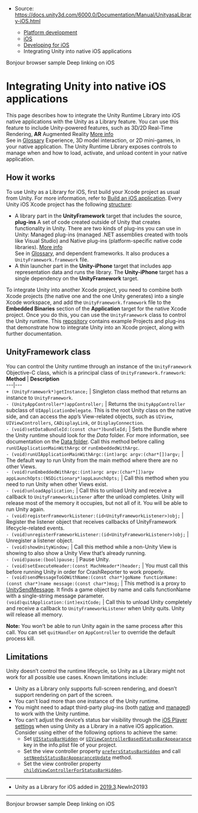 * Source: https://docs.unity3d.com/6000.0/Documentation/Manual/UnityasaLibrary-iOS.html

  * [Platform development ](https://docs.unity3d.com/6000.0/Documentation/Manual/PlatformSpecific.html)
  * [iOS](https://docs.unity3d.com/6000.0/Documentation/Manual/iphone.html)
  * [Developing for iOS](https://docs.unity3d.com/6000.0/Documentation/Manual/ios-developing.html)
  * Integrating Unity into native iOS applications


[](https://docs.unity3d.com/6000.0/Documentation/Manual/ios-native-plugin-bonjour-sample.html)
Bonjour browser sample
[](https://docs.unity3d.com/6000.0/Documentation/Manual/deep-linking-ios.html)
Deep linking on iOS
# Integrating Unity into native iOS applications
This page describes how to integrate the Unity Runtime Library into iOS native applications with the Unity as a Library feature.
You can use this feature to include Unity-powered features, such as 3D/2D Real-Time Rendering, **AR** Augmented Reality [More info](https://docs.unity3d.com/6000.0/Documentation/Manual/AROverview.html)  
See in [Glossary](https://docs.unity3d.com/6000.0/Documentation/Manual/Glossary.html#AR) Experience, 3D model interaction, or 2D mini-games, in your native application. The Unity Runtime Library exposes controls to manage when and how to load, activate, and unload content in your native application.
## How it works
To use Unity as a Library for iOS, first build your Xcode project as usual from Unity. For more information, refer to [Build an iOS application](https://docs.unity3d.com/6000.0/Documentation/Manual/iphone-BuildProcess.html).
Every Unity iOS Xcode project has the following [structure](https://docs.unity3d.com/6000.0/Documentation/Manual/StructureOfXcodeProject.html):
  * A library part in the **UnityFramework** target that includes the source, **plug-ins** A set of code created outside of Unity that creates functionality in Unity. There are two kinds of plug-ins you can use in Unity: Managed plug-ins (managed .NET assemblies created with tools like Visual Studio) and Native plug-ins (platform-specific native code libraries). [More info](https://docs.unity3d.com/6000.0/Documentation/Manual/plug-ins.html)  
See in [Glossary](https://docs.unity3d.com/6000.0/Documentation/Manual/Glossary.html#Plug-in), and dependent frameworks. It also produces a `UnityFramework.framework` file.
  * A thin launcher part in the **Unity-iPhone** target that includes app representation data and runs the library. The **Unity-iPhone** target has a single dependency on the **UnityFramework** target.


To integrate Unity into another Xcode project, you need to combine both Xcode projects (the native one and the one Unity generates) into a single Xcode workspace, and add the `UnityFramework.framework` file to the **Embedded Binaries** section of the **Application** target for the native Xcode project. Once you do this, you can use the `UnityFramework` class to control the Unity runtime.
This [repository](https://github.com/Unity-Technologies/uaal-example/blob/master/docs/ios.md) contains example Projects and plug-ins that demonstrate how to integrate Unity into an Xcode project, along with further documentation.
## UnityFramework class
You can control the Unity runtime through an instance of the `UnityFramework` Objective-C class, which is a principal class of `UnityFramework.framework`:
**Method** | **Description**  
---|---  
`+ (UnityFramework*)getInstance;` | Singleton class method that returns an instance to `UnityFramework`.  
`- (UnityAppController*)appController;` | Returns the `UnityAppController` subclass of `UIApplicationDelegate`. This is the root Unity class on the native side, and can access the app’s View-related objects, such as `UIView`, `UIViewControllers`, `CADisplayLink`, or `DisplayConnection`.  
`- (void)setDataBundleId:(const char*)bundleId;` | Sets the Bundle where the Unity runtime should look for the _Data_ folder. For more information, see documentation on the [Data folder](https://docs.unity3d.com/6000.0/Documentation/Manual/StructureOfXcodeProject.html). Call this method before calling `runUIApplicationMainWithArgc` or `runEmbeddedWithArgc`.  
`- (void)runUIApplicationMainWithArgc:(int)argc argv:(char*[])argv;` | The default way to run Unity from the main method where there are no other Views.  
`- (void)runEmbeddedWithArgc:(int)argc argv:(char*[])argv appLaunchOpts:(NSDictionary*)appLaunchOpts;` | Call this method when you need to run Unity when other Views exist.  
`- (void)unloadApplication;` | Call this to unload Unity and receive a callback to `UnityFrameworkListener` after the unload completes. Unity will release most of the memory it occupies, but not all of it. You will be able to run Unity again.  
`- (void)registerFrameworkListener:(id<UnityFrameworkListener>)obj;` | Register the listener object that receives callbacks of UnityFramework lifecycle-related events.  
`- (void)unregisterFrameworkListener:(id<UnityFrameworkListener>)obj;` | Unregister a listener object.  
`- (void)showUnityWindow;` | Call this method while a non-Unity View is showing to also show a Unity View that’s already running.  
`- (void)pause:(bool)pause;` | Pause Unity.  
`- (void)setExecuteHeader:(const MachHeader*)header;` | You must call this before running Unity in order for CrashReporter to work properly.  
`- (void)sendMessageToGOWithName:(const char*)goName functionName:(const char*)name message:(const char*)msg;` | This method is a proxy to [UnitySendMessage](https://docs.unity3d.com/6000.0/Documentation/Manual/PluginsForIOS.html). It finds a game object by name and calls functionName with a single-string message parameter.  
`(void)quitApplication:(int)exitCode;` | Call this to unload Unity completely and receive a callback to `UnityFrameworkListener` when Unity quits. Unity will release all memory.  
  
**Note:** You won’t be able to run Unity again in the same process after this call. You can set `quitHandler` on `AppController` to override the default process kill.  
## Limitations
Unity doesn’t control the runtime lifecycle, so Unity as a Library might not work for all possible use cases. Known limitations include: 
  * Unity as a Library only supports full-screen rendering, and doesn’t support rendering on part of the screen.
  * You can’t load more than one instance of the Unity runtime.
  * You might need to adapt third-party plug-ins (both [native](https://docs.unity3d.com/6000.0/Documentation/Manual/plug-ins-native.html) and [managed](https://docs.unity3d.com/6000.0/Documentation/Manual/plug-ins-managed.html)) to work with the Unity runtime.
  * You can’t adjust the device’s status bar visibility through the [iOS Player settings](https://docs.unity3d.com/6000.0/Documentation/Manual/class-PlayerSettingsiOS.html#Status) when using Unity as a Library in a native iOS application. Consider using either of the following options to achieve the same: 
    * Set [`UIStatusBarHidden`](https://developer.apple.com/documentation/bundleresources/information_property_list/uistatusbarhidden?language=objc) or [`UIViewControllerBasedStatusBarAppearance`](https://developer.apple.com/documentation/bundleresources/information_property_list/uiviewcontrollerbasedstatusbarappearance?language=objc) key in the info.plist file of your project.
    * Set the view controller property [`prefersStatusBarHidden`](https://developer.apple.com/documentation/swiftui/uihostingcontroller/prefersstatusbarhidden/) and call [`setNeedsStatusBarAppearanceUpdate`](https://developer.apple.com/documentation/uikit/uiviewcontroller/1621354-setneedsstatusbarappearanceupdat?language=objc) method.
    * Set the view controller property [`childViewControllerForStatusBarHidden`](https://developer.apple.com/documentation/uikit/uiviewcontroller/1621451-childviewcontrollerforstatusbarh?language=objc).


* * *
  * Unity as a Library for iOS added in [2019.3](https://docs.unity3d.com/Manual/30_search.html?q=newin20193).NewIn20193


* * *
[](https://docs.unity3d.com/6000.0/Documentation/Manual/ios-native-plugin-bonjour-sample.html)
Bonjour browser sample
[](https://docs.unity3d.com/6000.0/Documentation/Manual/deep-linking-ios.html)
Deep linking on iOS
